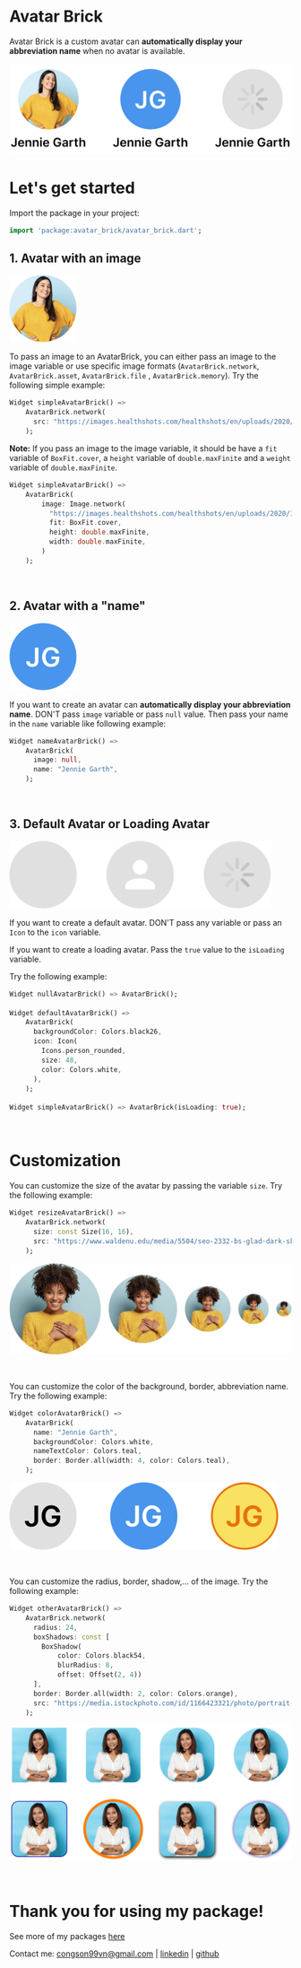# Avatar Brick

[//]: # ([![pub package]&#40;https://img.shields.io/badge/pub.dev-v0.1.6-blue&#41;]&#40;https://pub.dev/packages/avatar_brick&#41;)

Avatar Brick is a custom avatar can **automatically display your abbreviation name** when no avatar
is available.

<a href="https://github.com/congson99/avatar_brick/blob/master/assets/screenshots/example_pub.png?raw=true"><img src="https://github.com/congson99/avatar_brick/blob/master/assets/screenshots/example_pub.png?raw=true" alt="Icon"></a>
<br />

# Let's get started

Import the package in your project:

```dart
import 'package:avatar_brick/avatar_brick.dart';
```

## 1. Avatar with an image

<a href="https://github.com/congson99/avatar_brick/blob/master/assets/screenshots/example_image.png?raw=true"><img src="https://github.com/congson99/avatar_brick/blob/master/assets/screenshots/example_image.png?raw=true" alt="Icon" height="120"></a>

To pass an image to an AvatarBrick, you can either pass an image to the image variable or use
specific image formats (`AvatarBrick.network`, `AvatarBrick.asset`, `AvatarBrick.file`
, `AvatarBrick.memory`). Try the following simple example:

```dart
Widget simpleAvatarBrick() =>
    AvatarBrick.network(
      src: "https://images.healthshots.com/healthshots/en/uploads/2020/12/08182549/positive-person.jpg",
    );
```

**Note:** If you pass an image to the image variable, it should be have a `fit` variable
of `BoxFit.cover`, a `height` variable of `double.maxFinite` and a `weight` variable
of `double.maxFinite`.

```dart
Widget simpleAvatarBrick() =>
    AvatarBrick(
        image: Image.network(
          "https://images.healthshots.com/healthshots/en/uploads/2020/12/08182549/positive-person.jpg",
          fit: BoxFit.cover,
          height: double.maxFinite,
          width: double.maxFinite,
        )
    );
```

<br />

## 2. Avatar with a "name"

<a href="https://github.com/congson99/avatar_brick/blob/master/assets/screenshots/example_name.png?raw=true"><img src="https://github.com/congson99/avatar_brick/blob/master/assets/screenshots/example_name.png?raw=true" alt="Icon" height="120"></a>

If you want to create an avatar can **automatically display your abbreviation name**. DON'T pass
`image` variable or pass `null` value. Then pass your name in the `name` variable like following
example:

```dart
Widget nameAvatarBrick() =>
    AvatarBrick(
      image: null,
      name: "Jennie Garth",
    );
```

<br />

## 3. Default Avatar or Loading Avatar

<a href="https://github.com/congson99/avatar_brick/blob/master/assets/screenshots/example_loading.png?raw=true"><img src="https://github.com/congson99/avatar_brick/blob/master/assets/screenshots/example_loading.png?raw=true" alt="Icon" height="120"></a>

If you want to create a default avatar. DON'T pass any variable or pass an `Icon` to the `icon`
variable.

If you want to create a loading avatar. Pass the `true` value to the `isLoading` variable.

Try the following example:

```dart
Widget nullAvatarBrick() => AvatarBrick();

Widget defaultAvatarBrick() =>
    AvatarBrick(
      backgroundColor: Colors.black26,
      icon: Icon(
        Icons.person_rounded,
        size: 48,
        color: Colors.white,
      ),
    );

Widget simpleAvatarBrick() => AvatarBrick(isLoading: true);
```

<br />

# Customization

You can customize the size of the avatar by passing the variable `size`. Try the following example:

```dart
Widget resizeAvatarBrick() =>
    AvatarBrick.network(
      size: const Size(16, 16),
      src: "https://www.waldenu.edu/media/5504/seo-2332-bs-glad-dark-skinned-woman-with-a-393146831-1200x675",
    );
```

<a href="https://github.com/congson99/avatar_brick/blob/master/assets/screenshots/example_size.png?raw=true"><img src="https://github.com/congson99/avatar_brick/blob/master/assets/screenshots/example_size.png?raw=true" alt="Icon"></a>

<br />

You can customize the color of the background, border, abbreviation name. Try the following example:

```dart
Widget colorAvatarBrick() =>
    AvatarBrick(
      name: "Jennie Garth",
      backgroundColor: Colors.white,
      nameTextColor: Colors.teal,
      border: Border.all(width: 4, color: Colors.teal),
    );
```

<a href="https://github.com/congson99/avatar_brick/blob/master/assets/screenshots/example_color.png?raw=true"><img src="https://github.com/congson99/avatar_brick/blob/master/assets/screenshots/example_color.png?raw=true" alt="Icon" height="120"></a>

<br />

You can customize the radius, border, shadow,... of the image. Try the following example:

```dart
Widget otherAvatarBrick() =>
    AvatarBrick.network(
      radius: 24,
      boxShadows: const [
        BoxShadow(
            color: Colors.black54,
            blurRadius: 8,
            offset: Offset(2, 4))
      ],
      border: Border.all(width: 2, color: Colors.orange),
      src: "https://media.istockphoto.com/id/1166423321/photo/portrait-business-woman-asian-on-blue-background.webp?b=1&s=170667a&w=0&k=20&c=k4ByeqnhyGUnT4wJm4baVX2mlT46iRSr65i2FwcldAk=",
    );
```

<a href="https://github.com/congson99/avatar_brick/blob/master/assets/screenshots/example_others.png?raw=true"><img src="https://github.com/congson99/avatar_brick/blob/master/assets/screenshots/example_others.png?raw=true" alt="Icon"></a>

<br />

# Thank you for using my package!

See more of my packages [here](https://github.com/congson99/flutter_bricks)

Contact me: [congson99vn@gmail.com](mailto:congson99vn@gmail.com)
| [linkedin](https://www.linkedin.com/in/congson/) | [github](https://github.com/congson99)